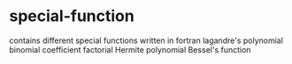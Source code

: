 # special-function
contains different special functions written in fortran
lagandre's polynomial
binomial coefficient
factorial
Hermite polynomial
Bessel's function
